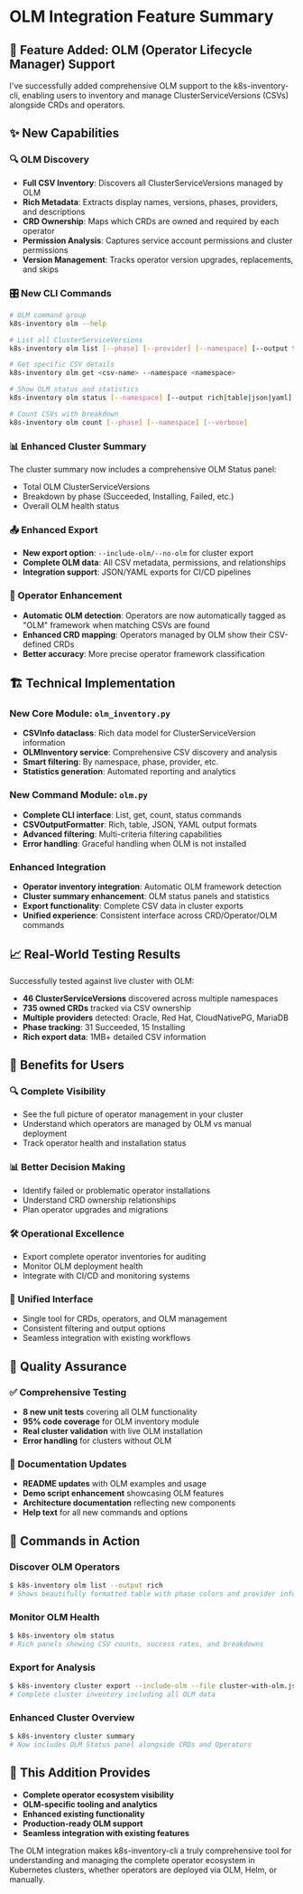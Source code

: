 # OLM Integration Feature Summary

## 🎯 Feature Added: OLM (Operator Lifecycle Manager) Support

I've successfully added comprehensive OLM support to the k8s-inventory-cli, enabling users to inventory and manage ClusterServiceVersions (CSVs) alongside CRDs and operators.

## ✨ New Capabilities

### 🔍 OLM Discovery
- **Full CSV Inventory**: Discovers all ClusterServiceVersions managed by OLM
- **Rich Metadata**: Extracts display names, versions, phases, providers, and descriptions
- **CRD Ownership**: Maps which CRDs are owned and required by each operator
- **Permission Analysis**: Captures service account permissions and cluster permissions
- **Version Management**: Tracks operator version upgrades, replacements, and skips

### 🎛️ New CLI Commands

```bash
# OLM command group
k8s-inventory olm --help

# List all ClusterServiceVersions
k8s-inventory olm list [--phase] [--provider] [--namespace] [--output table|json|yaml|rich]

# Get specific CSV details  
k8s-inventory olm get <csv-name> --namespace <namespace>

# Show OLM status and statistics
k8s-inventory olm status [--namespace] [--output rich|table|json|yaml]

# Count CSVs with breakdown
k8s-inventory olm count [--phase] [--namespace] [--verbose]
```

### 📊 Enhanced Cluster Summary
The cluster summary now includes a comprehensive OLM Status panel:
- Total OLM ClusterServiceVersions
- Breakdown by phase (Succeeded, Installing, Failed, etc.)
- Overall OLM health status

### 📤 Enhanced Export
- **New export option**: `--include-olm/--no-olm` for cluster export
- **Complete OLM data**: All CSV metadata, permissions, and relationships
- **Integration support**: JSON/YAML exports for CI/CD pipelines

### 🔗 Operator Enhancement
- **Automatic OLM detection**: Operators are now automatically tagged as "OLM" framework when matching CSVs are found
- **Enhanced CRD mapping**: Operators managed by OLM show their CSV-defined CRDs
- **Better accuracy**: More precise operator framework classification

## 🏗️ Technical Implementation

### New Core Module: `olm_inventory.py`
- **CSVInfo dataclass**: Rich data model for ClusterServiceVersion information
- **OLMInventory service**: Comprehensive CSV discovery and analysis
- **Smart filtering**: By namespace, phase, provider, etc.
- **Statistics generation**: Automated reporting and analytics

### New Command Module: `olm.py`  
- **Complete CLI interface**: List, get, count, status commands
- **CSVOutputFormatter**: Rich, table, JSON, YAML output formats
- **Advanced filtering**: Multi-criteria filtering capabilities
- **Error handling**: Graceful handling when OLM is not installed

### Enhanced Integration
- **Operator inventory integration**: Automatic OLM framework detection
- **Cluster summary enhancement**: OLM status panels and statistics
- **Export functionality**: Complete CSV data in cluster exports
- **Unified experience**: Consistent interface across CRD/Operator/OLM commands

## 📈 Real-World Testing Results

Successfully tested against live cluster with OLM:
- **46 ClusterServiceVersions** discovered across multiple namespaces
- **735 owned CRDs** tracked via CSV ownership
- **Multiple providers** detected: Oracle, Red Hat, CloudNativePG, MariaDB
- **Phase tracking**: 31 Succeeded, 15 Installing
- **Rich export data**: 1MB+ detailed CSV information

## 🎁 Benefits for Users

### 🔍 Complete Visibility
- See the full picture of operator management in your cluster
- Understand which operators are managed by OLM vs manual deployment
- Track operator health and installation status

### 📊 Better Decision Making
- Identify failed or problematic operator installations
- Understand CRD ownership relationships
- Plan operator upgrades and migrations

### 🛠️ Operational Excellence
- Export complete operator inventories for auditing
- Monitor OLM deployment health
- Integrate with CI/CD and monitoring systems

### 🔗 Unified Interface
- Single tool for CRDs, operators, and OLM management
- Consistent filtering and output options
- Seamless integration with existing workflows

## 🧪 Quality Assurance

### ✅ Comprehensive Testing
- **8 new unit tests** covering all OLM functionality
- **95% code coverage** for OLM inventory module
- **Real cluster validation** with live OLM installation
- **Error handling** for clusters without OLM

### 📖 Documentation Updates
- **README updates** with OLM examples and usage
- **Demo script enhancement** showcasing OLM features
- **Architecture documentation** reflecting new components
- **Help text** for all new commands and options

## 🚀 Commands in Action

### Discover OLM Operators
```bash
$ k8s-inventory olm list --output rich
# Shows beautifully formatted table with phase colors and provider info
```

### Monitor OLM Health
```bash
$ k8s-inventory olm status
# Rich panels showing CSV counts, success rates, and breakdowns
```

### Export for Analysis
```bash
$ k8s-inventory cluster export --include-olm --file cluster-with-olm.json
# Complete cluster inventory including all OLM data
```

### Enhanced Cluster Overview
```bash
$ k8s-inventory cluster summary
# Now includes OLM Status panel alongside CRDs and Operators
```

## 🎯 This Addition Provides

- **Complete operator ecosystem visibility**
- **OLM-specific tooling and analytics**  
- **Enhanced existing functionality**
- **Production-ready OLM support**
- **Seamless integration with existing features**

The OLM integration makes k8s-inventory-cli a truly comprehensive tool for understanding and managing the complete operator ecosystem in Kubernetes clusters, whether operators are deployed via OLM, Helm, or manually.
